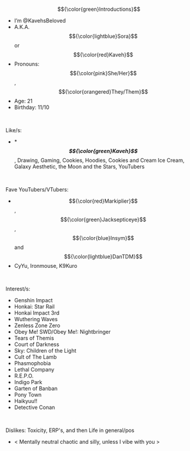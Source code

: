 $${\color{green}Introductions}$$

- I’m @KavehsBeloved
- A.K.A. $${\color{lightblue}Sora}$$ or $${\color{red}Kaveh}$$
- Pronouns: $${\color{pink}She/Her}$$, $${\color{orangered}They/Them}$$
- Age: 21
- Birthday: 11/10
 <br/>
 
Like/s:
- ****$${\color{green}Kaveh}$$***, Drawing, Gaming, Cookies, Hoodies, Cookies and Cream Ice Cream, Galaxy Aesthetic, the Moon and the Stars, YouTubers
<br/>

Fave YouTubers/VTubers:
- $${\color{red}Markiplier}$$, $${\color{green}Jacksepticeye}$$, $${\color{blue}Insym}$$ and $${\color{lightblue}DanTDM}$$
- CyYu, Ironmouse, K9Kuro
<br/>

Interest/s:

-  Genshin Impact
-  Honkai: Star Rail
-  Honkai Impact 3rd 
-  Wuthering Waves 
-  Zenless Zone Zero
-  Obey Me! SWD/Obey Me!: Nightbringer
-  Tears of Themis
-  Court of Darkness
-  Sky: Children of the Light 
-  Cult of The Lamb
-  Phasmophobia
-  Lethal Company
-  R.E.P.O.
-  Indigo Park
-  Garten of Banban
-  Pony Town
-  Haikyuu!!
-  Detective Conan
<br/>
 
Dislikes: Toxicity, ERP's, and then Life in general/pos
<br/>

- < Mentally neutral chaotic and silly, unless I vibe with you >

<!---
KavehsBeloved/KavehsBeloved is a ✨ special ✨ repository because its `README.md` (this file) appears on your GitHub profile.
You can click the Preview link to take a look at your changes.
--->
